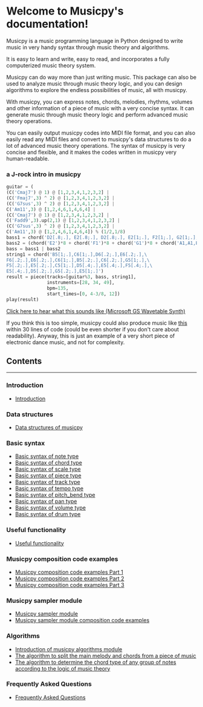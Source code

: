 Welcome to Musicpy's documentation!
===================================

Musicpy is a music programming language in Python designed to write music in very handy syntax through music theory and algorithms.

It is easy to learn and write, easy to read, and incorporates a fully computerized music theory system.

Musicpy can do way more than just writing music. This package can also be used to analyze music through music theory logic, and you can design algorithms to explore the endless possibilities of music, all with musicpy.

With musicpy, you can express notes, chords, melodies, rhythms, volumes and other information of a piece of music with a very concise syntax. It can generate music through music theory logic and perform advanced music theory operations.

You can easily output musicpy codes into MIDI file format, and you can also easily read any MIDI files and convert to musicpy's data structures to do a lot of advanced music theory operations. The syntax of musicpy is very concise and flexible, and it makes the codes written in musicpy very human-readable.

### a J-rock intro in musicpy

```python
guitar = (
(C('Cmaj7') @ 1) @ [1,2,3,4,1,2,3,2] |
(C('Fmaj7',3) ^ 2) @ [1,2,3,4,1,2,3,2] |
(C('G7sus',3) ^ 2) @ [1,2,3,4,1,2,3,2] |
C('Am11',3) @ [1,2,4,6,1,4,6,4] |
(C('Cmaj7') @ 1) @ [1,2,3,4,1,2,3,2] |
C('Fadd9',3).up(2,1) @ [1,2,3,4,1,2,3,2] |
(C('G7sus',3) ^ 2) @ [1,2,3,4,1,2,3,2] |
C('Am11',3) @ [1,2,4,6,1,4,6,4]) % (1/2,1/8)
bass1 = chord('D2[.8;.], E2[.8;.], D2[.8;.], E2[1;.], F2[1;.], G2[1;.], A1[.2;.], A2[.8;.], G2[.8;.], E2[.8;.], D2[.8;.]')
bass2 = (chord('E2')*8 + chord('F1')*8 + chord('G1')*8 + chord('A1,A1,E2,A1,A2,A1,G2,D2')) % (1/8,1/8) % 4
bass = bass1 | bass2
string1 = chord('B5[1;.],C6[1;.],D6[.2;.],E6[.2;.],\
F6[.2;.],E6[.2;.],C6[1;.],B5[.2;.],C6[.2;.],G5[1;.],\
F5[.2;.],E5[.2;.],C5[1;.],D5[.4;.],E5[.4;.],F5[.4;.],\
E5[.4;.],D5[.2;.],G5[.2;.],E5[1;.]')
result = piece(tracks=[guitar%3, bass, string1],
               instruments=[28, 34, 49],
               bpm=135,
               start_times=[0, 4-3/8, 12])
play(result)
```

[Click here to hear what this sounds like (Microsoft GS Wavetable Synth)](https://drive.google.com/file/d/1tMKLt3oFdmiGQPTdFVolGvBE1gVGNSwa/view?usp=sharing)

If you think this is too simple, musicpy could also produce music like [this](https://drive.google.com/file/d/1j66Ux0KYMiOW6yHGBidIhwF9zcbDG5W0/view?usp=sharing) within 30 lines of code (could be even shorter if you don't care about readability). Anyway, this is just an example of a very short piece of electronic dance music, and not for complexity.


## Contents
-------------

### Introduction

* [Introduction](https://musicpy.readthedocs.io/en/latest/Introduction/)

### Data structures

* [Data structures of musicpy](https://musicpy.readthedocs.io/en/latest/Data%20Structures%20of%20musicpy/)

### Basic syntax

* [Basic syntax of note type](https://musicpy.readthedocs.io/en/latest/Basic%20syntax%20of%20note%20type/)
* [Basic syntax of chord type](https://musicpy.readthedocs.io/en/latest/Basic%20syntax%20of%20chord%20type/)
* [Basic syntax of scale type](https://musicpy.readthedocs.io/en/latest/Basic%20syntax%20of%20scale%20type/)
* [Basic syntax of piece type](https://musicpy.readthedocs.io/en/latest/Basic%20syntax%20of%20piece%20type/)
* [Basic syntax of track type](https://musicpy.readthedocs.io/en/latest/Basic%20syntax%20of%20track%20type/)
* [Basic syntax of tempo type](https://musicpy.readthedocs.io/en/latest/Basic%20syntax%20of%20tempo%20type/)
* [Basic syntax of pitch_bend type](https://musicpy.readthedocs.io/en/latest/Basic%20syntax%20of%20pitch_bend%20type/)
* [Basic syntax of pan type](https://musicpy.readthedocs.io/en/latest/Basic%20syntax%20of%20pan%20type/)
* [Basic syntax of volume type](https://musicpy.readthedocs.io/en/latest/Basic%20syntax%20of%20volume%20type/)
* [Basic syntax of drum type](https://musicpy.readthedocs.io/en/latest/Basic%20syntax%20of%20drum%20type/)


### Useful functionality

* [Useful functionality](https://musicpy.readthedocs.io/en/latest/Useful%20functionality/)

### Musicpy composition code examples

* [Musicpy composition code examples Part 1](https://musicpy.readthedocs.io/en/latest/Musicpy%20composition%20code%20examples%20part%201/)
* [Musicpy composition code examples Part 2](https://musicpy.readthedocs.io/en/latest/Musicpy%20composition%20code%20examples%20part%202/)
* [Musicpy composition code examples Part 3](https://musicpy.readthedocs.io/en/latest/Musicpy%20composition%20code%20examples%20part%203/)

### Musicpy sampler module

* [Musicpy sampler module](https://musicpy.readthedocs.io/en/latest/Musicpy%20sampler%20module/)
* [Musicpy sampler module composition code examples](https://musicpy.readthedocs.io/en/latest/Musicpy%20sampler%20module%20composition%20code%20examples/)

### Algorithms

* [Introduction of musicpy algorithms module](https://musicpy.readthedocs.io/en/latest/Introduction%20of%20musicpy%20algorithms%20module/)
* [The algorithm to split the main melody and chords from a piece of music](https://musicpy.readthedocs.io/en/latest/The%20algorithm%20to%20split%20the%20main%20melody%20and%20chords%20from%20a%20piece%20of%20music/)
* [The algorithm to determine the chord type of any group of notes according to the logic of music theory](https://musicpy.readthedocs.io/en/latest/The%20algorithm%20to%20determine%20the%20chord%20type%20of%20any%20group%20of%20notes%20according%20to%20the%20logic%20of%20music%20theory/)

### Frequently Asked Questions

* [Frequently Asked Questions](https://musicpy.readthedocs.io/en/latest/Frequently%20Asked%20Questions/)
